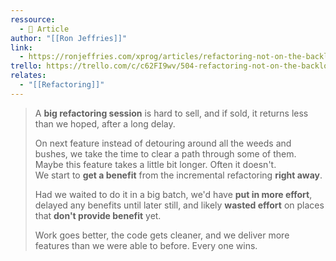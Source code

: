```yaml
---
ressource:
  - 📰 Article
author: "[[Ron Jeffries]]"
link:
  - https://ronjeffries.com/xprog/articles/refactoring-not-on-the-backlog/
trello: https://trello.com/c/c62FI9wv/504-refactoring-not-on-the-backlog-ronjeffries
relates:
  - "[[Refactoring]]"
---
```

> A **big refactoring session** is hard to sell, and if sold, it returns less than we hoped, after a long delay.
> 
> On next feature instead of detouring around all the weeds and bushes, we take the time to clear a path through some of them.  
> Maybe this feature takes a little bit longer. Often it doesn't.  
> We start to **get a benefit** from the incremental refactoring **right away**.
> 
> Had we waited to do it in a big batch, we'd have **put in more effort**, delayed any benefits until later still, and likely **wasted effort** on places that **don't provide benefit** yet.
> 
> Work goes better, the code gets cleaner, and we deliver more features than we were able to before. Every one wins.